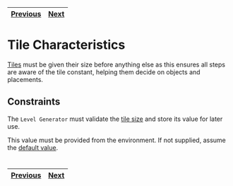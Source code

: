 | [Previous](README.md) | [Next](levels.md) |
| --------------------- | ----------------- |

# Tile Characteristics

[Tiles](../definitions/tile_definition.md#what-is-a-tile) must be given their size before anything else as this ensures all steps are aware of the tile constant, helping them decide on objects and placements.

## Constraints

The `Level Generator` must validate the [tile size](../definitions/tile_definition.md#tile-size) and store its value for later use.

This value must be provided from the environment. If not supplied, assume the [default value](../definitions/tile_definition.md#tile-size).

#

| [Previous](README.md) | [Next](levels.md) |
| --------------------- | ----------------- |
